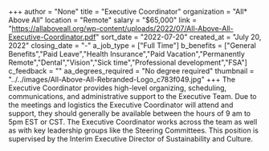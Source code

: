 +++
author = "None"
title = "Executive Coordinator"
organization = "All* Above All"
location = "Remote"
salary = "$65,000"
link = "https://allaboveall.org/wp-content/uploads/2022/07/All-Above-All-Executive-Coordinator.pdf"
sort_date = "2022-07-20"
created_at = "July 20, 2022"
closing_date = "-"
a_job_type = ["Full Time"]
b_benefits = ["General Benefits","Paid Leave","Health Insurance","Paid Vacation","Permanently Remote","Dental","Vision","Sick time","Professional development","FSA"]
c_feedback = ""
aa_degrees_required = "No degree required"
thumbnail = "../../images/All-Above-All-Rebranded-Logo_c783f049.jpg"
+++
The Executive Coordinator provides high-level organizing, scheduling, communications, and administrative support to the Executive Team. Due to the meetings and logistics the Executive Coordinator will attend and support, they should generally be available between the hours of 9 am to 5pm EST or CST. The Executive Coordinator works across the team as well as with key leadership groups
like the Steering Committees. This position is supervised by the Interim Executive Director of Sustainability and Culture.